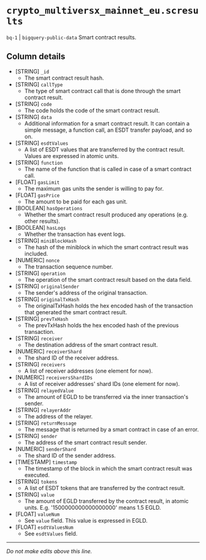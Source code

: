 # `crypto_multiversx_mainnet_eu.scresults`
`bq-1` | `bigquery-public-data`
Smart contract results.

## Column details
* [STRING]    `_id`
  - The smart contract result hash.
* [STRING]    `callType`
  - The type of smart contract call that is done through the smart contract result.
* [STRING]    `code`
  - The code holds the code of the smart contract result.
* [STRING]    `data`
  - Additional information for a smart contract result. It can contain a simple message, a function call, an ESDT transfer payload, and so on.
* [STRING]    `esdtValues`
  - A list of ESDT values that are transferred by the contract result. Values are expressed in atomic units.
* [STRING]    `function`
  - The name of the function that is called in case of a smart contract call.
* [FLOAT]     `gasLimit`
  - The maximum gas units the sender is willing to pay for.
* [FLOAT]     `gasPrice`
  - The amount to be paid for each gas unit.
* [BOOLEAN]   `hasOperations`
  - Whether the smart contract result produced any operations (e.g. other results).
* [BOOLEAN]   `hasLogs`
  - Whether the transaction has event logs.
* [STRING]    `miniBlockHash`
  - The hash of the miniblock in which the smart contract result was included.
* [NUMERIC]   `nonce`
  - The transaction sequence number.
* [STRING]    `operation`
  - The operation of the smart contract result based on the data field.
* [STRING]    `originalSender`
  - The sender's address of the original transaction.
* [STRING]    `originalTxHash`
  - The originalTxHash holds the hex encoded hash of the transaction that generated the smart contract result.
* [STRING]    `prevTxHash`
  - The prevTxHash holds the hex encoded hash of the previous transaction.
* [STRING]    `receiver`
  - The destination address of the smart contract result.
* [NUMERIC]   `receiverShard`
  - The shard ID of the receiver address.
* [STRING]    `receivers`
  - A list of receiver addresses (one element for now).
* [NUMERIC]   `receiversShardIDs`
  - A list of receiver addresses' shard IDs (one element for now).
* [STRING]    `relayedValue`
  - The amount of EGLD to be transferred via the inner transaction's sender.
* [STRING]    `relayerAddr`
  - The address of the relayer.
* [STRING]    `returnMessage`
  - The message that is returned by a smart contract in case of an error.
* [STRING]    `sender`
  - The address of the smart contract result sender.
* [NUMERIC]   `senderShard`
  - The shard ID of the sender address.
* [TIMESTAMP] `timestamp`
  - The timestamp of the block in which the smart contract result was executed.
* [STRING]    `tokens`
  - A list of ESDT tokens that are transferred by the contract result.
* [STRING]    `value`
  - The amount of EGLD transferred by the contract result, in atomic units. E.g. '1500000000000000000' means 1.5 EGLD.
* [FLOAT]     `valueNum`
  - See `value` field. This value is expressed in EGLD.
* [FLOAT]     `esdtValuesNum`
  - See `esdtValues` field.

-------------------------------------------------------------------------------
*Do not make edits above this line.*
